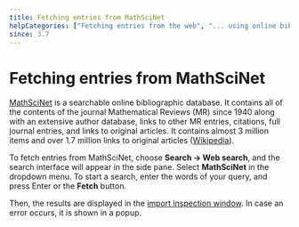 ```yaml
---
title: Fetching entries from MathSciNet
helpCategories: ["Fetching entries from the web", "... using online bibliographic database"]
since: 3.7
---
```


# Fetching entries from MathSciNet

[MathSciNet](http://www.ams.org/mathscinet/) is a searchable online bibliographic database. It contains all of the contents of the journal Mathematical Reviews (MR) since 1940 along with an extensive author database, links to other MR entries, citations, full journal entries, and links to original articles.
It contains almost 3 million items and over 1.7 million links to original articles ([Wikipedia](https://en.wikipedia.org/wiki/MathSciNet)).

To fetch entries from MathSciNet, choose **Search -&gt; Web search**, and the search interface will appear in the side pane.
Select **MathSciNet** in the dropdown menu.
To start a search, enter the words of your query, and press <kdb>Enter</kdb> or the **Fetch** button.

Then, the results are displayed in the [import inspection window](ImportInspectionDialog).
In case an error occurs, it is shown in a popup.
